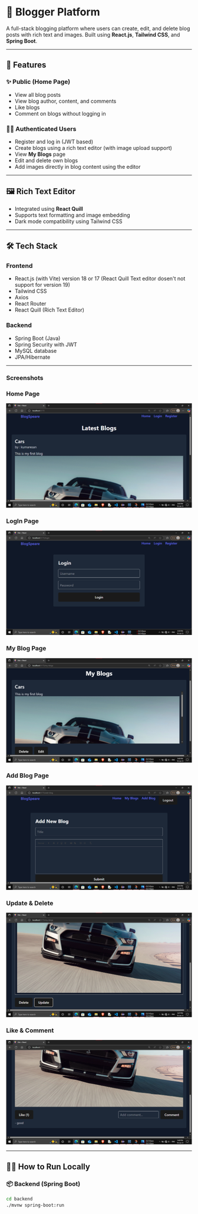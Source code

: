 # 📝 Blogger Platform

A full-stack blogging platform where users can create, edit, and delete blog posts with rich text and images. Built using **React.js**, **Tailwind CSS**, and **Spring Boot**.

---

## 🚀 Features

### ✨ Public (Home Page)
- View all blog posts
- View blog author, content, and comments
- Like blogs
- Comment on blogs without logging in

### 🧑‍💻 Authenticated Users
- Register and log in (JWT based)
- Create blogs using a rich text editor (with image upload support)
- View **My Blogs** page
- Edit and delete own blogs
- Add images directly in blog content using the editor

---

## 🖼️ Rich Text Editor
- Integrated using **React Quill**
- Supports text formatting and image embedding
- Dark mode compatibility using Tailwind CSS

---

## 🛠️ Tech Stack

### Frontend
- React.js (with Vite) version 18 or 17 (React Quill Text editor dosen't not support for version 19) 
- Tailwind CSS
- Axios
- React Router
- React Quill (Rich Text Editor)

### Backend
- Spring Boot (Java)
- Spring Security with JWT
- MySQL database
- JPA/Hibernate

---

### Screenshots

### Home Page
![Home](./Screenshots/Home_Page.png)
### LogIn Page
![Home](./Screenshots/Login_Page.png)
### My Blog Page
![Home](./Screenshots/My_BlogsPage.png)
### Add Blog Page
![Home](./Screenshots/Add_Blog.png)
### Update & Delete
![Home](./Screenshots/Update&DeleteBlog.png)
### Like & Comment
![Home](./Screenshots/Like&Comment-.png)

---

## 🧑‍💻 How to Run Locally

### 📦 Backend (Spring Boot)

```bash
cd backend
./mvnw spring-boot:run
